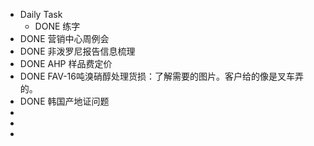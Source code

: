 - Daily Task
	- DONE 练字
- DONE 营销中心周例会
- DONE 非泼罗尼报告信息梳理
- DONE AHP 样品费定价
- DONE FAV-16吨溴硝醇处理货损：了解需要的图片。客户给的像是叉车弄的。
- DONE 韩国产地证问题
-
-
-